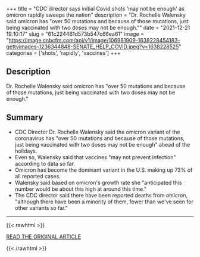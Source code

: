 +++
title = "CDC director says initial Covid shots 'may not be enough' as omicron rapidly sweeps the nation"
description = "Dr. Rochelle Walensky said omicron has "over 50 mutations and because of those mutations, just being vaccinated with two doses may not be enough.""
date = "2021-12-21 19:10:17"
slug = "61c224461d573b547c66ea61"
image = "https://image.cnbcfm.com/api/v1/image/106981909-1638228454183-gettyimages-1236344848-SENATE_HELP_COVID.jpeg?v=1638228525"
categories = ['shots', 'rapidly', 'vaccines']
+++

## Description

Dr. Rochelle Walensky said omicron has "over 50 mutations and because of those mutations, just being vaccinated with two doses may not be enough."

## Summary

- CDC Director Dr. Rochelle Walensky said the omicron variant of the coronavirus has "over 50 mutations and because of those mutations, just being vaccinated with two doses may not be enough" ahead of the holidays.
- Even so, Walensky said that vaccines "may not prevent infection" according to data so far.
- Omicron has become the dominant variant in the U.S. making up 73% of all reported cases.
- Walensky said based on omicron's growth rate she "anticipated this number would be about this high at around this time."
- The CDC director said there have been reported deaths from omicron, "although there have been a minority of them, fewer than we've seen for other variants so far."

---

{{< rawhtml >}}
  <p class="article-category">
    <a target="_blank" href="https://www.cnbc.com/2021/12/21/cdc-dir-walensky-being-vaccinated-with-two-doses-may-not-be-enough.html">READ THE ORIGINAL ARTICLE</a>
  </p>
{{< /rawhtml >}}